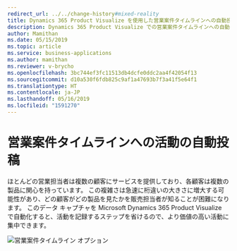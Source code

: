 ```yaml
---
redirect_url: ../../change-history#mixed-reality
title: Dynamics 365 Product Visualize を使用した営業案件タイムラインへの自動投稿
description: Dynamics 365 Product Visualize での営業案件タイムラインへの自動投稿を使用すると、営業担当者の時間と労力を節約できます
author: Mamithan
ms.date: 05/15/2019
ms.topic: article
ms.service: business-applications
ms.author: mamithan
ms.reviewer: v-brycho
ms.openlocfilehash: 3bc744ef3fc11513db4dcfe0ddc2aa4f42054f13
ms.sourcegitcommit: d10a530f6fdb825c9af1a47693b7f3a41f5e64f1
ms.translationtype: HT
ms.contentlocale: ja-JP
ms.lasthandoff: 05/16/2019
ms.locfileid: "1591270"
---
```

# <a name="automatic-posting-of-activity-to-opportunity-timeline"></a>営業案件タイムラインへの活動の自動投稿

ほとんどの営業担当者は複数の顧客にサービスを提供しており、各顧客は複数の製品に関心を持っています。 この複雑さは急速に桁違いの大きさに増大する可能性があり、どの顧客がどの製品を見たかを販売担当者が知ることが困難になります。 このデータ キャプチャを Microsoft Dynamics 365 Product Visualize で自動化すると、活動を記録するステップを省けるので、より価値の高い活動に集中できます。

![営業案件タイムライン オプション](media/teams-option.PNG "営業案件タイムライン オプション")

